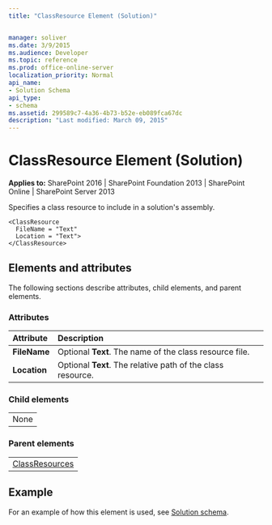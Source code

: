 ```yaml
---
title: "ClassResource Element (Solution)"


manager: soliver
ms.date: 3/9/2015
ms.audience: Developer
ms.topic: reference
ms.prod: office-online-server
localization_priority: Normal
api_name:
- Solution Schema
api_type:
- schema
ms.assetid: 299589c7-4a36-4b73-b52e-eb089fca67dc
description: "Last modified: March 09, 2015"
---
```


# ClassResource Element (Solution)

 
  
 **Applies to:** SharePoint 2016 | SharePoint Foundation 2013 | SharePoint Online | SharePoint Server 2013
  
Specifies a class resource to include in a solution's assembly.
  
```
<ClassResource
  FileName = "Text"
  Location = "Text">
</ClassResource>
```

## Elements and attributes

The following sections describe attributes, child elements, and parent elements.

### Attributes

|**Attribute**|**Description**|
|:-----|:-----|
|**FileName** <br/> |Optional **Text**. The name of the class resource file.  <br/> |
|**Location** <br/> |Optional **Text**. The relative path of the class resource.  <br/> |
   
### Child elements

||
|:-----|
|None |
   
### Parent elements

||
|:-----|
|[ClassResources](classresources-element-solution.md)|
   
## Example

For an example of how this element is used, see [Solution schema](solution-schema.md).
  

